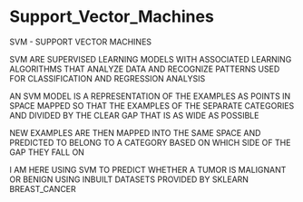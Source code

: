 # Support_Vector_Machines
SVM - SUPPORT VECTOR MACHINES


SVM ARE SUPERVISED LEARNING MODELS WITH ASSOCIATED LEARNING ALGORITHMS THAT ANALYZE DATA AND RECOGNIZE PATTERNS USED FOR CLASSIFICATION AND REGRESSION ANALYSIS

AN SVM MODEL IS A REPRESENTATION OF THE EXAMPLES AS POINTS IN SPACE MAPPED SO THAT THE EXAMPLES OF THE SEPARATE CATEGORIES AND DIVIDED BY THE CLEAR GAP THAT IS AS WIDE AS POSSIBLE

NEW EXAMPLES ARE THEN MAPPED INTO THE SAME SPACE AND PREDICTED TO BELONG TO A CATEGORY BASED ON WHICH SIDE OF THE GAP THEY FALL ON 

I AM HERE USING  SVM TO PREDICT WHETHER A TUMOR IS MALIGNANT OR BENIGN USING INBUILT DATASETS PROVIDED BY SKLEARN 
BREAST_CANCER
